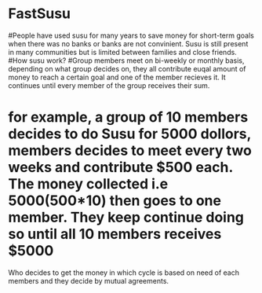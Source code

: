 # FastSusu
#People have used susu for many years to save money for short-term goals when there was no banks or banks are not convinient. Susu is still present in many communities but is limited between families and close friends.
#How susu work?
#Group members meet on bi-weekly or monthly basis, depending on what group decides on, they all contribute euqal amount of money to reach a certain goal and one of the member recieves it. It continues until every member of the group receives their sum. 
# for example, a group of 10 members decides to do Susu for 5000 dollors, members decides to meet every two weeks and contribute $500 each. The money collected i.e $5000 ($500*10) then goes to one member. They keep continue doing so until all 10 members receives $5000 
Who decides to get the money in which cycle is based on need of each members and they decide by mutual agreements.
